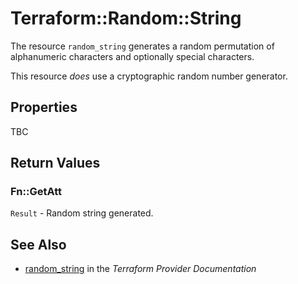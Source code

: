 # Terraform::Random::String

The resource `random_string` generates a random permutation of alphanumeric
characters and optionally special characters.

This resource *does* use a cryptographic random number generator.

## Properties

TBC

## Return Values

### Fn::GetAtt

`Result` - Random string generated.

## See Also

* [random_string](https://www.terraform.io/docs/providers/random/r/string.html) in the _Terraform Provider Documentation_